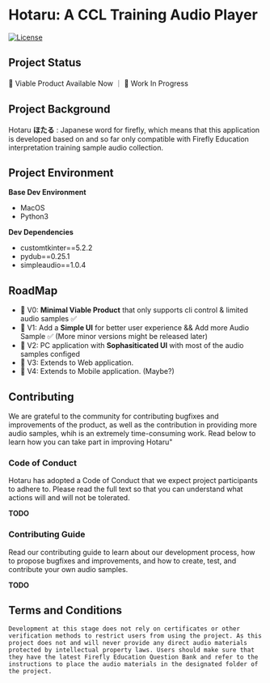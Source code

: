 # Hotaru: A CCL Training Audio Player

[![License](https://img.shields.io/badge/License-Apache_2.0-blue.svg)](https://opensource.org/licenses/Apache-2.0)

## Project Status

🎉 Viable Product Available Now ｜  🚧 Work In Progress

## Project Background

Hotaru **ほたる** : Japanese word for firefly, which means that this application is developed based on and so far only compatible with Firefly Education interpretation training sample audio collection.

## Project Environment

**Base Dev Environment**
- MacOS
- Python3

**Dev Dependencies**

- customtkinter==5.2.2
- pydub==0.25.1
- simpleaudio==1.0.4

## RoadMap

- 🚀 V0: **Minimal Viable Product** that only supports cli control & limited audio samples ✅
- 🚀 V1: Add a **Simple UI** for better user experience && Add more Audio Sample ✅ (More minor versions might be released later)
- 👀 V2: PC application with **Sophasiticated UI** with most of the audio samples configed
- 🚧 V3: Extends to Web application.
- 🚧 V4: Extends to Mobile application. (Maybe?)

## Contributing
We are grateful to the community for contributing bugfixes and improvements of the product, as well as the contribution in providing more audio samples, whih is an extremely time-consuming work. Read below to learn how you can take part in improving Hotaru"

### Code of Conduct
Hotaru has adopted a Code of Conduct that we expect project participants to adhere to. Please read the full text so that you can understand what actions will and will not be tolerated.

**TODO**

### Contributing Guide
Read our contributing guide to learn about our development process, how to propose bugfixes and improvements, and how to create, test, and contribute your own audio samples.

**TODO**


## Terms and Conditions

`Development at this stage does not rely on certificates or other verification methods to restrict users from using the project. As this project does not and will never provide any direct audio materials protected by intellectual property laws. Users should make sure that they have the latest Firefly Education Question Bank and refer to the instructions to place the audio materials in the designated folder of the project.`
